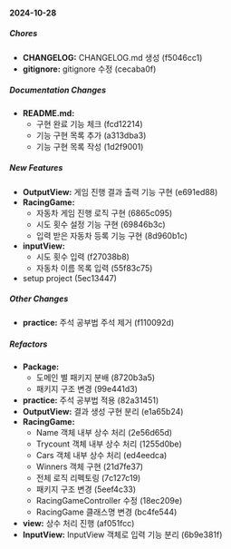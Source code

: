 #### 2024-10-28

##### Chores

* **CHANGELOG:**  CHANGELOG.md 생성 (f5046cc1)
* **gitignore:**  gitignore 수정 (cecaba0f)

##### Documentation Changes

* **README.md:**
  *  구현 완료 기능 체크 (fcd12214)
  *  기능 구현 목록 추가 (a313dba3)
  *  기능 구현 목록 작성 (1d2f9001)

##### New Features

* **OutputView:**  게임 진행 결과 출력 기능 구현 (e691ed88)
* **RacingGame:**
  *  자동차 게임 진행 로직 구현 (6865c095)
  *  시도 횟수 설정 기능 구현 (69846b3c)
  *  입력 받은 자동차 등록 기능 구현 (8d960b1c)
* **inputView:**
  *  시도 횟수 입력 (f27038b8)
  *  자동차 이름 목록 입력 (55f83c75)
*  setup project (5ec13447)

##### Other Changes

* **practice:**  주석 공부법 주석 제거 (f110092d)

##### Refactors

* **Package:**
  *  도메인 별 패키지 분배 (8720b3a5)
  *  패키지 구조 변경 (99e441d3)
* **practice:**  주석 공부법 적용 (82a31451)
* **OutputView:**  결과 생성 구현 분리 (e1a65b24)
* **RacingGame:**
  *  Name 객체 내부 상수 처리 (2e56d65d)
  *  Trycount 객체 내부 상수 처리 (1255d0be)
  *  Cars 객체 내부 상수 처리 (ed4eedca)
  *  Winners 객체 구현 (21d7fe37)
  *  전체 로직 리펙토링 (7c127c19)
  *  패키지 구조 변경 (5eef4c33)
  *  RacingGameController 수정 (18ec209e)
  *  RacingGame 클래스명 변경 (bc4fe544)
* **view:**  상수 처리 진행 (af051fcc)
* **InputView:**  InputView 객체로 입력 기능 분리 (6b9e381f)

